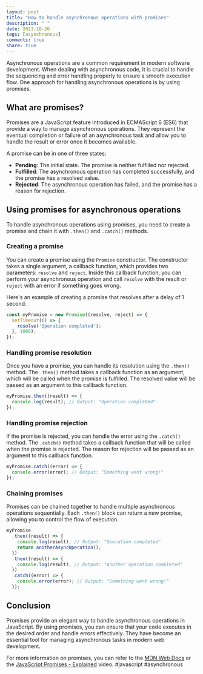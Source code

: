```yaml
---
layout: post
title: "How to handle asynchronous operations with promises"
description: " "
date: 2023-10-26
tags: [asynchronous]
comments: true
share: true
---
```


Asynchronous operations are a common requirement in modern software development. When dealing with asynchronous code, it is crucial to handle the sequencing and error handling properly to ensure a smooth execution flow. One approach for handling asynchronous operations is by using promises.

## What are promises?

Promises are a JavaScript feature introduced in ECMAScript 6 (ES6) that provide a way to manage asynchronous operations. They represent the eventual completion or failure of an asynchronous task and allow you to handle the result or error once it becomes available.

A promise can be in one of three states:
- **Pending**: The initial state. The promise is neither fulfilled nor rejected.
- **Fulfilled**: The asynchronous operation has completed successfully, and the promise has a resolved value.
- **Rejected**: The asynchronous operation has failed, and the promise has a reason for rejection.

## Using promises for asynchronous operations

To handle asynchronous operations using promises, you need to create a promise and chain it with `.then()` and `.catch()` methods.

### Creating a promise

You can create a promise using the `Promise` constructor. The constructor takes a single argument, a callback function, which provides two parameters: `resolve` and `reject`. Inside this callback function, you can perform your asynchronous operation and call `resolve` with the result or `reject` with an error if something goes wrong.

Here's an example of creating a promise that resolves after a delay of 1 second:

```javascript
const myPromise = new Promise((resolve, reject) => {
  setTimeout(() => {
    resolve('Operation completed');
  }, 1000);
});
```

### Handling promise resolution

Once you have a promise, you can handle its resolution using the `.then()` method. The `.then()` method takes a callback function as an argument, which will be called when the promise is fulfilled. The resolved value will be passed as an argument to this callback function.

```javascript
myPromise.then((result) => {
  console.log(result); // Output: "Operation completed"
});
```

### Handling promise rejection

If the promise is rejected, you can handle the error using the `.catch()` method. The `.catch()` method takes a callback function that will be called when the promise is rejected. The reason for rejection will be passed as an argument to this callback function.

```javascript
myPromise.catch((error) => {
  console.error(error); // Output: "Something went wrong!"
});
```

### Chaining promises

Promises can be chained together to handle multiple asynchronous operations sequentially. Each `.then()` block can return a new promise, allowing you to control the flow of execution.

```javascript
myPromise
  .then((result) => {
    console.log(result); // Output: "Operation completed"
    return anotherAsyncOperation();
  })
  .then((result) => {
    console.log(result); // Output: "Another operation completed"
  })
  .catch((error) => {
    console.error(error); // Output: "Something went wrong!"
  });
```

## Conclusion

Promises provide an elegant way to handle asynchronous operations in JavaScript. By using promises, you can ensure that your code executes in the desired order and handle errors effectively. They have become an essential tool for managing asynchronous tasks in modern web development.

For more information on promises, you can refer to the [MDN Web Docs](https://developer.mozilla.org/en-US/docs/Web/JavaScript/Reference/Global_Objects/Promise) or the [JavaScript Promises - Explained](https://youtu.be/DHvZLI7Db8E) video. #javascript #asynchronous